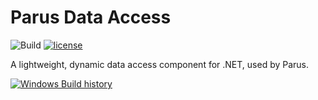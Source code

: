 # Parus Data Access 

![Build](https://github.com/Parusnik/parus-data-access/workflows/Build/badge.svg)
[![license](https://img.shields.io/github/license/Parusnik/parus-data-access)](License)

A lightweight, dynamic data access component for .NET, used by Parus.


[![Windows Build history](https://buildstats.info/github/chart/Parusnik/parus-data-access?branch=master&includeBuildsFromPullRequest=false)](https://github.com/Parusnik/parus-data-access/actions?query=branch%3Amaster++)
